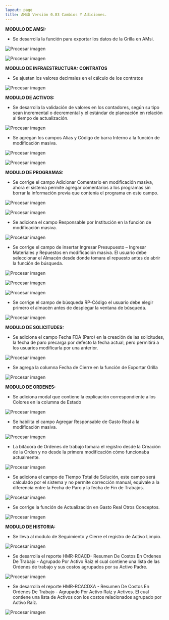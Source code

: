 ```yaml
---
layout: page
title: AM4G Versión 0.83 Cambios Y Adiciones.
---
```

**MODULO DE AMSI:**

- Se desarrolla la función para exportar los datos de la Grilla en AMsi.



![Procesar imagen](../../assets/images/Version83/Imagen1.png)

![Procesar imagen](../../assets/images/Version83/Imagen2.png)

**MODULO DE INFRAESTRUCTURA:**
**CONTRATOS**

-  Se ajustan los valores decimales en el cálculo de los contratos


![Procesar imagen](../../assets/images/Version83/Imagen3.png)




**MODULO DE ACTIVOS:**

- Se desarrolla la validación de valores en los contadores, según su tipo sean incremental o decremental y el estándar de planeación en relación al tiempo de actualización.



![Procesar imagen](../../assets/images/Version83/Imagen4.png)

- Se agregan los campos Alias y Código de barra Interno a la función de modificación masiva.

![Procesar imagen](../../assets/images/Version83/Imagen5.png)


![Procesar imagen](../../assets/images/Version83/imagen6.png)

**MODULO DE PROGRAMAS:**

- Se corrige el campo Adicionar Comentario en modificación masiva, ahora el sistema permite agregar comentarios a los programas sin borrar la información previa que contenía el programa en este campo.

![Procesar imagen](../../assets/images/Version83/imagen7.png)

![Procesar imagen](../../assets/images/Version83/imagen8.png)


- Se adiciona el campo Responsable por Institución en la función de modificación masiva.

![Procesar imagen](../../assets/images/Version83/imagen9.png)


- Se corrige el campo de insertar Ingresar Presupuesto – Ingresar Materiales y Repuestos en modificación masiva. El usuario debe seleccionar el Almacén desde donde tomara el repuesto antes de abrir la función de búsqueda.

![Procesar imagen](../../assets/images/Version83/imagen10.png)

![Procesar imagen](../../assets/images/Version83/imagen11.png)

![Procesar imagen](../../assets/images/Version83/imagen12.png)

- Se corrige el campo de búsqueda RP-Código el usuario debe elegir primero el almacén antes de desplegar la ventana de búsqueda.

![Procesar imagen](../../assets/images/Version83/imagen13.png)

**MODULO DE SOLICITUDES:**

- Se adiciona el campo Fecha FDA (Paro) en la creación de las solicitudes, la fecha de paro precarga por defecto la fecha actual, pero permitirá a los usuarios modificarla por una anterior.

![Procesar imagen](../../assets/images/Version83/imagen14.png)

- Se agrega la columna Fecha de Cierre en la función de Exportar Grilla

![Procesar imagen](../../assets/images/Version83/imagen15.png)


**MODULO DE ORDENES:**

- Se adiciona modal que contiene la explicación correspondiente a los Colores en la columna de Estado

![Procesar imagen](../../assets/images/Version83/imagen16.png)

- Se habilita el campo Agregar Responsable de Gasto Real a la modificación masiva.

![Procesar imagen](../../assets/images/Version83/imagen17.png)

- La bitácora de Ordenes de trabajo tomara el registro desde la Creación de la Orden y no desde la primera modificación cómo funcionaba actualmente.

![Procesar imagen](../../assets/images/Version83/imagen18.png)

- Se adiciona el campo de Tiempo Total de Solución, este campo será calculado por el sistema y no permite corrección manual, equivale a la diferencia entre la Fecha de Paro y la fecha de Fin de Trabajos.

![Procesar imagen](../../assets/images/Version83/imagen19.png)

- Se corrige la función de Actualización en Gasto Real Otros Conceptos.

![Procesar imagen](../../assets/images/Version83/imagen22.png)


**MODULO DE HISTORIA:**

- Se lleva al modulo de Seguimiento y Cierre el registro de Activo Limpio.

![Procesar imagen](../../assets/images/Version83/imagen23.png)


- Se desarrolla el reporte HMR-RCACD- Resumen De Costos En Ordenes De Trabajo - Agrupado Por Activo Raíz el cual contiene una lista de las Ordenes de trabajo y sus costos agrupados por su Activo Padre.

![Procesar imagen](../../assets/images/Version83/imagen24.png)


- Se desarrolla el reporte HMR-RCACDXA - Resumen De Costos En Ordenes De Trabajo - Agrupado Por Activo Raíz y Activos. El cual contiene una lista de Activos con los costos relacionados agrupado por Activo Raíz.

![Procesar imagen](../../assets/images/Version83/imagen25.png)









